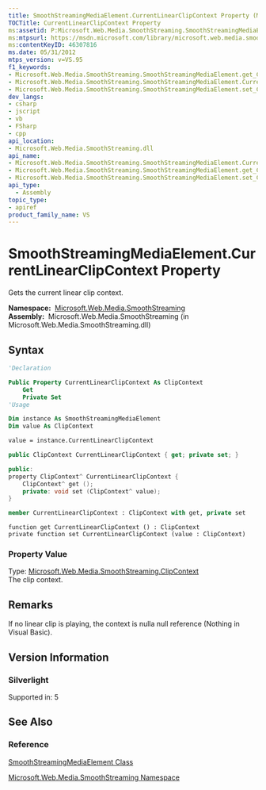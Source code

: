 ```yaml
---
title: SmoothStreamingMediaElement.CurrentLinearClipContext Property (Microsoft.Web.Media.SmoothStreaming)
TOCTitle: CurrentLinearClipContext Property
ms:assetid: P:Microsoft.Web.Media.SmoothStreaming.SmoothStreamingMediaElement.CurrentLinearClipContext
ms:mtpsurl: https://msdn.microsoft.com/library/microsoft.web.media.smoothstreaming.smoothstreamingmediaelement.currentlinearclipcontext(v=VS.95)
ms:contentKeyID: 46307816
ms.date: 05/31/2012
mtps_version: v=VS.95
f1_keywords:
- Microsoft.Web.Media.SmoothStreaming.SmoothStreamingMediaElement.get_CurrentLinearClipContext
- Microsoft.Web.Media.SmoothStreaming.SmoothStreamingMediaElement.CurrentLinearClipContext
- Microsoft.Web.Media.SmoothStreaming.SmoothStreamingMediaElement.set_CurrentLinearClipContext
dev_langs:
- csharp
- jscript
- vb
- FSharp
- cpp
api_location:
- Microsoft.Web.Media.SmoothStreaming.dll
api_name:
- Microsoft.Web.Media.SmoothStreaming.SmoothStreamingMediaElement.CurrentLinearClipContext
- Microsoft.Web.Media.SmoothStreaming.SmoothStreamingMediaElement.get_CurrentLinearClipContext
- Microsoft.Web.Media.SmoothStreaming.SmoothStreamingMediaElement.set_CurrentLinearClipContext
api_type:
  - Assembly
topic_type:
- apiref
product_family_name: VS
---
```


# SmoothStreamingMediaElement.CurrentLinearClipContext Property

Gets the current linear clip context.

**Namespace:**  [Microsoft.Web.Media.SmoothStreaming](microsoft-web-media-smoothstreaming-namespace_1.md)  
**Assembly:**  Microsoft.Web.Media.SmoothStreaming (in Microsoft.Web.Media.SmoothStreaming.dll)

## Syntax

```vb
'Declaration

Public Property CurrentLinearClipContext As ClipContext
    Get
    Private Set
'Usage

Dim instance As SmoothStreamingMediaElement
Dim value As ClipContext

value = instance.CurrentLinearClipContext
```

```csharp
public ClipContext CurrentLinearClipContext { get; private set; }
```

```cpp
public:
property ClipContext^ CurrentLinearClipContext {
    ClipContext^ get ();
    private: void set (ClipContext^ value);
}
```

``` fsharp
member CurrentLinearClipContext : ClipContext with get, private set
```

```jscript
function get CurrentLinearClipContext () : ClipContext
private function set CurrentLinearClipContext (value : ClipContext)
```

### Property Value

Type: [Microsoft.Web.Media.SmoothStreaming.ClipContext](clipcontext-class-microsoft-web-media-smoothstreaming_1.md)  
The clip context.

## Remarks

If no linear clip is playing, the context is nulla null reference (Nothing in Visual Basic).

## Version Information

### Silverlight

Supported in: 5  

## See Also

### Reference

[SmoothStreamingMediaElement Class](smoothstreamingmediaelement-class-microsoft-web-media-smoothstreaming_1.md)

[Microsoft.Web.Media.SmoothStreaming Namespace](microsoft-web-media-smoothstreaming-namespace_1.md)
